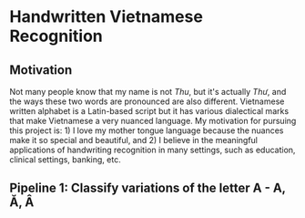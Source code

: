 # Handwritten Vietnamese Recognition
## Motivation
Not many people know that my name is not *Thu*, but it's actually *Thư*, and the ways these two words are pronounced are also different. Vietnamese written alphabet is a Latin-based script but it has various dialectical marks that make Vietnamese a very nuanced language. My motivation for pursuing this project is: 1) I love my mother tongue language because the nuances make it so special and beautiful, and 2) I believe in the meaningful applications of handwriting recognition in many settings, such as education, clinical settings, banking, etc.
## Pipeline 1: Classify variations of the letter A - A, Ă, Â

